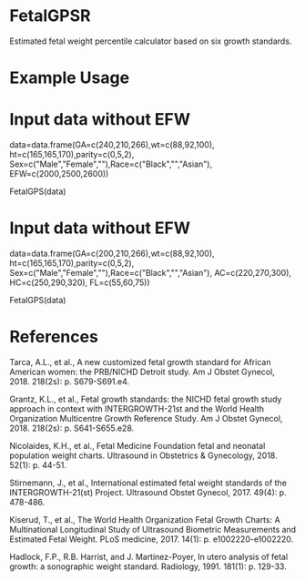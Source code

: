# FetalGPSR
Estimated fetal weight percentile calculator based on six growth standards.

# Example Usage

# Input data without EFW
data=data.frame(GA=c(240,210,266),wt=c(88,92,100),
ht=c(165,165,170),parity=c(0,5,2),
Sex=c("Male","Female",""),Race=c("Black","","Asian"),
EFW=c(2000,2500,2600))

FetalGPS(data)


# Input data without EFW
data=data.frame(GA=c(200,210,266),wt=c(88,92,100),
ht=c(165,165,170),parity=c(0,5,2),
Sex=c("Male","Female",""),Race=c("Black","","Asian"),
AC=c(220,270,300),
HC=c(250,290,320),
FL=c(55,60,75))

FetalGPS(data)
 
 
 
# References
Tarca, A.L., et al., A new customized fetal growth standard for African American women: the PRB/NICHD Detroit study. Am J Obstet Gynecol, 2018. 218(2s): p. S679-S691.e4.

Grantz, K.L., et al., Fetal growth standards: the NICHD fetal growth study approach in context with INTERGROWTH-21st and the World Health Organization Multicentre Growth Reference Study. Am J Obstet Gynecol, 2018. 218(2s): p. S641-S655.e28.

Nicolaides, K.H., et al., Fetal Medicine Foundation fetal and neonatal population weight charts. Ultrasound in Obstetrics & Gynecology, 2018. 52(1): p. 44-51.

Stirnemann, J., et al., International estimated fetal weight standards of the INTERGROWTH-21(st) Project. Ultrasound Obstet Gynecol, 2017. 49(4): p. 478-486.

Kiserud, T., et al., The World Health Organization Fetal Growth Charts: A Multinational Longitudinal Study of Ultrasound Biometric Measurements and Estimated Fetal Weight. PLoS medicine, 2017. 14(1): p. e1002220-e1002220.

Hadlock, F.P., R.B. Harrist, and J. Martinez-Poyer, In utero analysis of fetal growth: a sonographic weight standard. Radiology, 1991. 181(1): p. 129-33.
